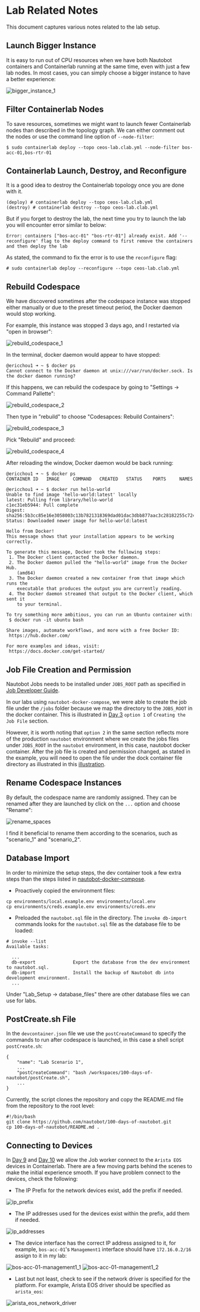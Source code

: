 # Lab Related Notes

This document captures various notes related to the lab setup. 

## Launch Bigger Instance

It is easy to run out of CPU resources when we have both Nautobot containers and Containerlab running at the same time, even with just a few lab nodes. In most cases, you can simply choose a bigger instance to have a better experience: 

![bigger_instance_1](images/bigger_instance_1.png)

## Filter Containerlab Nodes

To save resources, sometimes we might want to launch fewer Containerlab nodes than described in the topology graph. We can either comment out the nodes or use the command line option of `--node-filter`:  

```
$ sudo containerlab deploy --topo ceos-lab.clab.yml --node-filter bos-acc-01,bos-rtr-01
```

## Containerlab Launch, Destroy, and Reconfigure

It is a good idea to destroy the Containerlab topology once you are done with it. 

```
(deploy) # containerlab deploy --topo ceos-lab.clab.yml
(destroy) # containerlab destroy --topo ceos-lab.clab.yml
```

But if you forget to destroy the lab, the next time you try to launch the lab you will encounter error similar to below: 

```
Error: containers ["bos-acc-01" "bos-rtr-01"] already exist. Add '--reconfigure' flag to the deploy command to first remove the containers and then deploy the lab
```

As stated, the command to fix the error is to use the `reconfigure` flag: 

```
# sudo containerlab deploy --reconfigure --topo ceos-lab.clab.yml
```

## Rebuild Codespace

We have discovered sometimes after the codespace instance was stopped either manually or due to the preset timeout period, the Docker daemon would stop working. 

For example, this instance was stopped 3 days ago, and I restarted via "open in browser": 

![rebuild_codespace_1](images/rebuild_codespace_1.png)

In the terminal, docker daemon would appear to have stopped: 

```
@ericchou1 ➜ ~ $ docker ps
Cannot connect to the Docker daemon at unix:///var/run/docker.sock. Is the docker daemon running?
```

If this happens, we can rebuild the codespace by going to "Settings -> Command Pallette": 

![rebuild_codespace_2](images/rebuild_codespace_2.png)

Then type in "rebuild" to choose "Codesapces: Rebuild Containers": 

![rebuild_codespace_3](images/rebuild_codespace_3.png)

Pick "Rebuild" and proceed: 

![rebuild_codespace_4](images/rebuild_codespace_4.png)

After reloading the window, Docker daemon would be back running: 

```
@ericchou1 ➜ ~ $ docker ps
CONTAINER ID   IMAGE     COMMAND   CREATED   STATUS    PORTS     NAMES

@ericchou1 ➜ ~ $ docker run hello-world
Unable to find image 'hello-world:latest' locally
latest: Pulling from library/hello-world
c1ec31eb5944: Pull complete 
Digest: sha256:5b3cc85e16e3058003c13b7821318369dad01dac3dbb877aac3c28182255c724
Status: Downloaded newer image for hello-world:latest

Hello from Docker!
This message shows that your installation appears to be working correctly.

To generate this message, Docker took the following steps:
 1. The Docker client contacted the Docker daemon.
 2. The Docker daemon pulled the "hello-world" image from the Docker Hub.
    (amd64)
 3. The Docker daemon created a new container from that image which runs the
    executable that produces the output you are currently reading.
 4. The Docker daemon streamed that output to the Docker client, which sent it
    to your terminal.

To try something more ambitious, you can run an Ubuntu container with:
 $ docker run -it ubuntu bash

Share images, automate workflows, and more with a free Docker ID:
 https://hub.docker.com/

For more examples and ideas, visit:
 https://docs.docker.com/get-started/

```

## Job File Creation and Permission

Nautobot Jobs needs to be installed under `JOBS_ROOT` path as specified in [Job Developer Guide](https://docs.nautobot.com/projects/core/en/stable/development/jobs/#installing-jobs). 

In our labs using `nautobot-docker-compose`, we were able to create the job file under the `/jobs` folder because we map the directory to the `JOBS_ROOT` in the docker container. This is illustrated in [Day 3](https://github.com/nautobot/100-days-of-nautobot/tree/main/Day003_Hello_Jobs_Part_1) `option 1` of `Creating the Job File` section. 

However, it is worth noting that `option 2` in the same section reflects more of the production `nautobot` environment where we create the jobs files under `JOBS_ROOT` in the `nautobot` environment, in this case, nautobot docker container. After the job file is created and permission changed, as stated in the example, you will need to open the file under the dock container file directory as illustrated in this [illustration](https://github.com/nautobot/100-days-of-nautobot/blob/main/Day003_Hello_Jobs_Part_1/images/docker_access_1.png).  


## Rename Codespace Instances

By default, the codespace name are randomly assigned. They can be renamed after they are launched by click on the ```...``` option and choose "Rename": 

![rename_spaces](images/rename_spaces.png)

I find it beneficial to rename them according to the scenarios, such as "scenario_1" and "scenario_2". 

## Database Import

In order to minimize the setup steps, the dev container took a few extra steps than the steps listed in [nautobot-docker-compose](https://github.com/nautobot/nautobot-docker-compose). 

- Proactively copied the environment files: 

```
cp environments/local.example.env environments/local.env
cp environments/creds.example.env environments/creds.env
```

- Preloaded the `nautobot.sql` file in the directory. The `invoke db-import` commands looks for the `nautobot.sql` file as the database file to be loaded: 

```
# invoke --list
Available tasks:

  ...
  db-export              Export the database from the dev environment to nautobot.sql.
  db-import              Install the backup of Nautobot db into development environment.
  ...
```

Under "Lab_Setup -> database_files" there are other database files we can use for labs. 

## PostCreate.sh File

In the `devcontainer.json` file we use the `postCreateCommand` to specify the commands to run after codespace is launched, in this case a shell script `postCreate.sh`: 

```
{
    "name": "Lab Scenario 1",
    ...
    "postCreateCommand": "bash /workspaces/100-days-of-nautobot/postCreate.sh",
    ...
}
```

Currently, the script clones the repository and copy the README.md file from the repository to the root level: 

```
#!/bin/bash
git clone https://github.com/nautobot/100-days-of-nautobot.git
cp 100-days-of-nautobot/README.md .
```

## Connecting to Devices

In [Day 9](../../Day009_Python_Script_to_Jobs_Part_1/README.md) and [Day 10](../../Day010_Python_Script_to_Jobs_Part_2/README.md) we allow the Job worker connect to the `Arista EOS` devices in Containerlab. There are a few moving parts behind the scenes to make the initial experience smooth. If you have problem connect to the devices, check the following: 

- The IP Prefix for the network devices exist, add the prefix if needed. 

![ip_prefix](images/ip_prefix.png)

- The IP addresses used for the devices exist within the prefix, add them if needed. 

![ip_addresses](images/ip_addresses.png)

- The device interface has the correct IP address assigned to it, for example, `bos-acc-01`'s `Management1` interface should have `172.16.0.2/16` assign to it in my lab: 

![bos-acc-01-management1_1](images/bos-acc-01-management1_1.png)
![bos-acc-01-management1_2](images/bos-acc-01-management1_2.png)

- Last but not least, check to see if the network driver is specified for the platform. For example, Arista EOS driver should be specified as `arista_eos`: 

![arista_eos_network_driver](images/arista_eos_network_driver.png)






